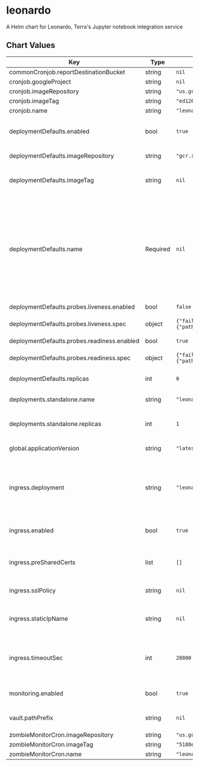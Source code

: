 leonardo
========

A Helm chart for Leonardo, Terra's Jupyter notebook integration service



## Chart Values

| Key | Type | Default | Description |
|-----|------|---------|-------------|
| commonCronjob.reportDestinationBucket | string | `nil` |  |
| cronjob.googleProject | string | `nil` |  |
| cronjob.imageRepository | string | `"us.gcr.io/broad-dsp-gcr-public/resource-validator"` |  |
| cronjob.imageTag | string | `"ed126d1"` |  |
| cronjob.name | string | `"leonardo-resource-validator-cronjob"` |  |
| deploymentDefaults.enabled | bool | `true` | Whether a declared deployment is enabled. If false, no resources will be created |
| deploymentDefaults.imageRepository | string | `"gcr.io/broad-dsp-gcr-public/leonardo"` | Image repo to pull Leonardo images from |
| deploymentDefaults.imageTag | string | `nil` | Image tag to be used when deploying Pods @default global.applicationVersion |
| deploymentDefaults.name | Required | `nil` | A name for the deployment that will be substituted into resource definitions. Example: `"leonardo-backend"`. The deployment name will be substituted into Deployment and ConfigMap names.   Eg. "leonardo-frontend" -> "leonardo-frontend-deployment", "leonardo-frontend-cm" |
| deploymentDefaults.probes.liveness.enabled | bool | `false` |  |
| deploymentDefaults.probes.liveness.spec | object | `{"failureThreshold":30,"httpGet":{"path":"/version","port":8080},"initialDelaySeconds":15,"periodSeconds":10,"successThreshold":1,"timeoutSeconds":5}` | k8s spec of the liveness probe to deploy, if enabled |
| deploymentDefaults.probes.readiness.enabled | bool | `true` |  |
| deploymentDefaults.probes.readiness.spec | object | `{"failureThreshold":6,"httpGet":{"path":"/status","port":8080},"initialDelaySeconds":15,"periodSeconds":10,"successThreshold":1,"timeoutSeconds":5}` | k8s spec of the readiness probe to deploy, if enabled |
| deploymentDefaults.replicas | int | `0` | Number of replicas for the deployment |
| deployments.standalone.name | string | `"leonardo"` | Name to use for the default standalone Leonardo deployment |
| deployments.standalone.replicas | int | `1` | Number of replicas in the default standalone Leonardo deployment |
| global.applicationVersion | string | `"latest"` | What version of the Leonardo application to deploy |
| ingress.deployment | string | `"leonardo"` | Name of the deployment to associate with the Ingress (should correspond to the "name" field of a deployment, under the deployments key, above) |
| ingress.enabled | bool | `true` | Whether to create Ingress, Service and associated config resources |
| ingress.preSharedCerts | list | `[]` | Array of pre-shared GCP SSL certificate names to associate with the Ingress |
| ingress.sslPolicy | string | `nil` | Name of a GCP SSL policy to associate with the Ingress |
| ingress.staticIpName | string | `nil` | Required. Name of the static IP, allocated in GCP, to associate with the Ingress |
| ingress.timeoutSec | int | `28800` | Load balancer backend timeout (Leonardo has a large backend timeout to support long-lived websockets -- see DDO-132 / IA-1665) |
| monitoring.enabled | bool | `true` | Whether to enable Prometheus monitoring for Leonardo pods |
| vault.pathPrefix | string | `nil` | Vault path prefix for secrets. Required if vault.enabled. |
| zombieMonitorCron.imageRepository | string | `"us.gcr.io/broad-dsp-gcr-public/zombie-monitor"` |  |
| zombieMonitorCron.imageTag | string | `"5188eb3"` |  |
| zombieMonitorCron.name | string | `"leonardo-zombie-monitor-cronjob"` |  |
